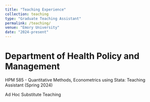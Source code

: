 ```yaml
---
title: "Teaching Experience"
collection: teaching
type: "Graduate Teaching Assistant"
permalink: /teaching/
venue: "Emory University"
date: "2024-present"
---
```


Department of Health Policy and Management
======
HPM 585 - Quantitative Methods, Econometrics using Stata: Teaching Assistant (Spring 2024)

Ad Hoc Substitute Teaching
